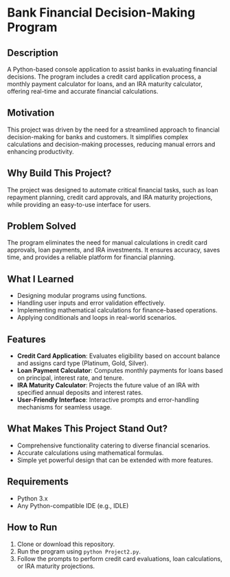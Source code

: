 # Bank Financial Decision-Making Program

## Description
A Python-based console application to assist banks in evaluating financial decisions. The program includes a credit card application process, a monthly payment calculator for loans, and an IRA maturity calculator, offering real-time and accurate financial calculations.

## Motivation
This project was driven by the need for a streamlined approach to financial decision-making for banks and customers. It simplifies complex calculations and decision-making processes, reducing manual errors and enhancing productivity.

## Why Build This Project?
The project was designed to automate critical financial tasks, such as loan repayment planning, credit card approvals, and IRA maturity projections, while providing an easy-to-use interface for users.

## Problem Solved
The program eliminates the need for manual calculations in credit card approvals, loan payments, and IRA investments. It ensures accuracy, saves time, and provides a reliable platform for financial planning.

## What I Learned
- Designing modular programs using functions.
- Handling user inputs and error validation effectively.
- Implementing mathematical calculations for finance-based operations.
- Applying conditionals and loops in real-world scenarios.

## Features
- **Credit Card Application**: Evaluates eligibility based on account balance and assigns card type (Platinum, Gold, Silver).
- **Loan Payment Calculator**: Computes monthly payments for loans based on principal, interest rate, and tenure.
- **IRA Maturity Calculator**: Projects the future value of an IRA with specified annual deposits and interest rates.
- **User-Friendly Interface**: Interactive prompts and error-handling mechanisms for seamless usage.

## What Makes This Project Stand Out?
- Comprehensive functionality catering to diverse financial scenarios.
- Accurate calculations using mathematical formulas.
- Simple yet powerful design that can be extended with more features.

## Requirements
- Python 3.x
- Any Python-compatible IDE (e.g., IDLE)

## How to Run
1. Clone or download this repository.
2. Run the program using `python Project2.py`.
3. Follow the prompts to perform credit card evaluations, loan calculations, or IRA maturity projections.


